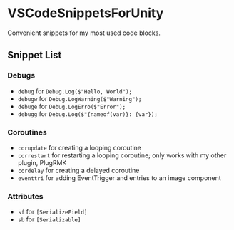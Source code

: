 # VSCodeSnippetsForUnity
Convenient snippets for my most used code blocks.

## Snippet List

### Debugs
- `debug` for `Debug.Log($"Hello, World");`
- `debugw` for `Debug.LogWarning($"Warning");`
- `debuge` for `Debug.LogErro($"Error");`
- `debugg` for `Debug.Log($"{nameof(var)}: {var});`

### Coroutines
- `corupdate` for creating a looping coroutine
- `correstart` for restarting a looping coroutine; only works with my other plugin, PlugRMK
- `cordelay` for creating a delayed coroutine
- `eventtri` for adding EventTrigger and entries to an image component

### Attributes
- `sf` for `[SerializeField]`
- `sb` for `[Serializable]`
